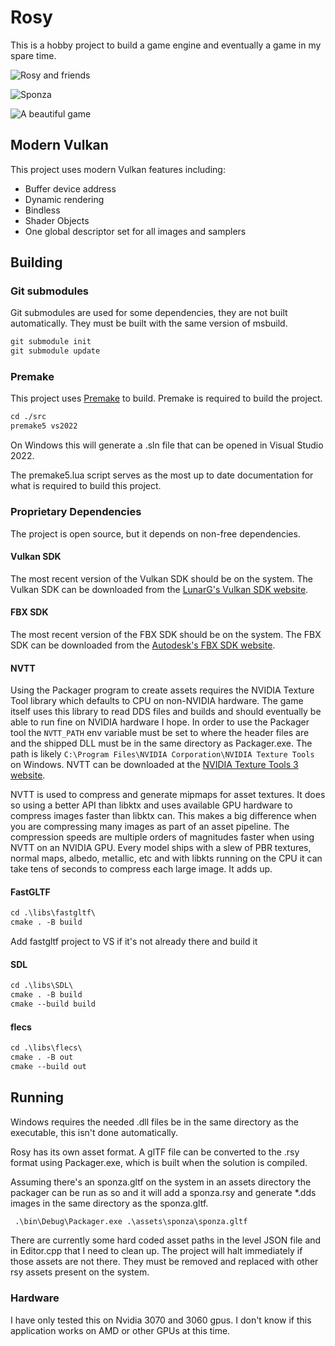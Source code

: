 # Rosy

This is a hobby project to build a game engine and eventually a game in my spare time.

![Rosy and friends](https://github.com/user-attachments/assets/0e09dc48-a8da-47cd-8413-076e53ad0923)

![Sponza](https://github.com/user-attachments/assets/b324bc38-58ab-484e-bde1-7bbbd491a06f)

![A beautiful game](https://github.com/user-attachments/assets/f2f699e2-9690-4b93-83fd-6401dab71bf1)


## Modern Vulkan

This project uses modern Vulkan features including:

* Buffer device address
* Dynamic rendering
* Bindless
* Shader Objects
* One global descriptor set for all images and samplers

## Building

### Git submodules

Git submodules are used for some dependencies, they are not built automatically. They must be built with the same version of msbuild.

```txt
git submodule init
git submodule update
```

### Premake

This project uses [Premake](https://premake.github.io/) to build. Premake is required to build the project.

```txt
cd ./src
premake5 vs2022
```

On Windows this will generate a .sln file that can be opened in Visual Studio 2022.

The premake5.lua script serves as the most up to date documentation for what is required to build this project. 

### Proprietary Dependencies

The project is open source, but it depends on non-free dependencies.

#### Vulkan SDK

The most recent version of the Vulkan SDK should be on the system. The Vulkan SDK can be downloaded from the [LunarG's Vulkan SDK website](https://www.lunarg.com/vulkan-sdk/).

#### FBX SDK

The most recent version of the FBX SDK should be on the system. The FBX SDK can be downloaded from the [Autodesk's FBX SDK website](https://aps.autodesk.com/developer/overview/fbx-sdk).

#### NVTT

Using the Packager program to create assets requires the NVIDIA Texture Tool library which defaults to CPU on non-NVIDIA hardware. The game itself uses this library to read DDS files and builds and should eventually be able to run fine on NVIDIA hardware I hope.
In order to use the Packager tool the `NVTT_PATH` env variable must be set to where the header files are and the shipped DLL must be in the same directory as Packager.exe. The
path is likely `C:\Program Files\NVIDIA Corporation\NVIDIA Texture Tools` on Windows. NVTT can be downloaded at the [NVIDIA Texture Tools 3 website](https://developer.nvidia.com/gpu-accelerated-texture-compression).

NVTT is used to compress and generate mipmaps for asset textures. It does so using a better API than libktx and uses available GPU hardware to compress images faster than libktx can. This makes a big difference when you are compressing many images as part of an asset pipeline. The compression speeds are multiple orders of magnitudes faster when using NVTT on an NVIDIA GPU. Every model ships with a slew of PBR textures, normal maps, albedo, metallic, etc and with libkts running on the CPU it can take tens of seconds to compress each large image. It adds up.

#### FastGLTF

```txt
cd .\libs\fastgltf\
cmake . -B build
```

Add fastgltf project to VS if it's not already there and build it

#### SDL

```txt
cd .\libs\SDL\
cmake . -B build
cmake --build build
```

#### flecs

```txt
cd .\libs\flecs\
cmake . -B out
cmake --build out
```

## Running

Windows requires the needed .dll files be in the same directory as the executable, this isn't done automatically.

Rosy has its own asset format. A glTF file can be converted to the .rsy format using Packager.exe, which is built when the solution is compiled.

Assuming there's an sponza.gltf on the system in an assets directory the packager can be run as so and it will add a sponza.rsy and generate *.dds images in the same directory as the sponza.gltf.

```txt
 .\bin\Debug\Packager.exe .\assets\sponza\sponza.gltf
 ```

There are currently some hard coded asset paths in the level JSON file and in Editor.cpp that I need to clean up. The project will halt immediately if those assets are not there. They must be removed and replaced with other rsy assets present on the system.

### Hardware

I have only tested this on Nvidia 3070 and 3060 gpus. I don't know if this application works on AMD or other GPUs at this time.


